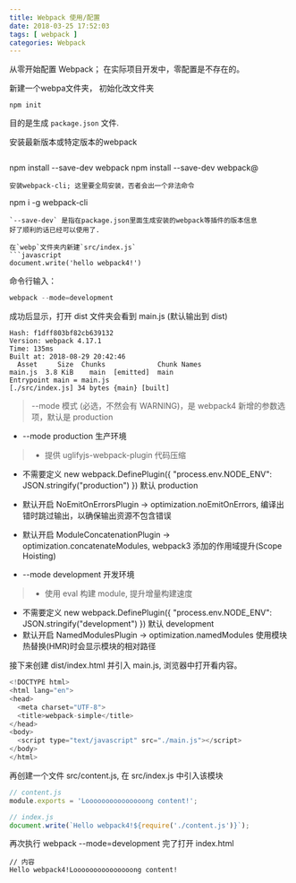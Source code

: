 ```yaml
---
title: Webpack 使用/配置
date: 2018-03-25 17:52:03
tags: [ webpack ]
categories: Webpack
---
```

从零开始配置 Webpack； 在实际项目开发中，零配置是不存在的。
<!-- more -->
新建一个webpa文件夹， 初始化改文件夹
```
npm init
```
目的是生成 `package.json` 文件.

安装最新版本或特定版本的webpack
> ```
npm install --save-dev webpack
npm install --save-dev webpack@<version>
```
安装webpack-cli; 这里要全局安装，否者会出一个非法命令
```
npm i -g webpack-cli
```
`--save-dev` 是指在package.json里面生成安装的webpack等插件的版本信息
好了顺利的话已经可以使用了.

在`webp`文件夹内新建`src/index.js`
```javascript
document.write('hello webpack4!')
```
命令行输入：
```javascript
webpack --mode=development
```
成功后显示，打开 dist 文件夹会看到 main.js (默认输出到 dist)
```
Hash: f1dff803bf82cb639132
Version: webpack 4.17.1
Time: 135ms
Built at: 2018-08-29 20:42:46
  Asset     Size  Chunks             Chunk Names
main.js  3.8 KiB    main  [emitted]  main
Entrypoint main = main.js
[./src/index.js] 34 bytes {main} [built]
```
> --mode 模式 (必选，不然会有 WARNING)，是 webpack4 新增的参数选项，默认是 production

* --mode production 生产环境

 > * 提供 uglifyjs-webpack-plugin 代码压缩
  * 不需要定义 new webpack.DefinePlugin({ "process.env.NODE_ENV": JSON.stringify("production") }) 默认 production
  * 默认开启 NoEmitOnErrorsPlugin -> optimization.noEmitOnErrors, 编译出错时跳过输出，以确保输出资源不包含错误
  * 默认开启 ModuleConcatenationPlugin -> optimization.concatenateModules, webpack3 添加的作用域提升(Scope Hoisting)


* --mode development 开发环境

 > * 使用 eval 构建 module, 提升增量构建速度
  * 不需要定义 new webpack.DefinePlugin({ "process.env.NODE_ENV": JSON.stringify("development") }) 默认 development
  * 默认开启 NamedModulesPlugin -> optimization.namedModules 使用模块热替换(HMR)时会显示模块的相对路径

接下来创建 dist/index.html 并引入 main.js, 浏览器中打开看内容。
```javascript
<!DOCTYPE html>
<html lang="en">
<head>
  <meta charset="UTF-8">
  <title>webpack-simple</title>
</head>
<body>
  <script type="text/javascript" src="./main.js"></script>
</body>
</html>
```
再创建一个文件 src/content.js, 在 src/index.js 中引入该模块
```javascript
// content.js
module.exports = 'Looooooooooooooong content!';
```

```javascript
// index.js
document.write(`Hello webpack4!${require('./content.js')}`);
```

再次执行 webpack --mode=development 完了打开 index.html
```
// 内容
Hello webpack4!Looooooooooooooong content!
```
